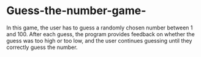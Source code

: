 # Guess-the-number-game-
In this game, the user has to guess a randomly chosen number between 1 and 100. After each guess, the program provides feedback on whether the guess was too high or too low, and the user continues guessing until they correctly guess the number.
